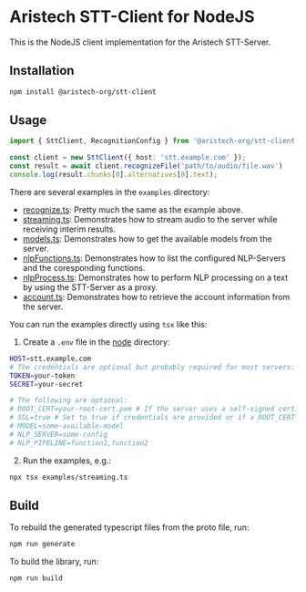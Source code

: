 # Aristech STT-Client for NodeJS

This is the NodeJS client implementation for the Aristech STT-Server.

## Installation

```bash
npm install @aristech-org/stt-client
```

## Usage

```typescript
import { SttClient, RecognitionConfig } from '@aristech-org/stt-client';

const client = new SttClient({ host: 'stt.example.com' });
const result = await client.recognizeFile('path/to/audio/file.wav')
console.log(result.chunks[0].alternatives[0].text);
```

There are several examples in the `examples` directory:

- [recognize.ts](examples/recognize.ts): Pretty much the same as the example above.
- [streaming.ts](examples/streaming.ts): Demonstrates how to stream audio to the server while receiving interim results.
- [models.ts](examples/models.ts): Demonstrates how to get the available models from the server.
- [nlpFunctions.ts](examples/nlpFunctions.ts): Demonstrates how to list the configured NLP-Servers and the coresponding functions.
- [nlpProcess.ts](examples/nlpProcess.ts): Demonstrates how to perform NLP processing on a text by using the STT-Server as a proxy.
- [account.ts](examples/account.ts): Demonstrates how to retrieve the account information from the server.

You can run the examples directly using `tsx` like this:

1. Create a `.env` file in the [node](.) directory:

```sh
HOST=stt.example.com
# The credentials are optional but probably required for most servers:
TOKEN=your-token
SECRET=your-secret

# The following are optional:
# ROOT_CERT=your-root-cert.pem # If the server uses a self-signed certificate
# SSL=true # Set to true if credentials are provided or if a ROOT_CERT is provided
# MODEL=some-available-model
# NLP_SERVER=some-config
# NLP_PIPELINE=function1,function2
```

2. Run the examples, e.g.:

```sh
npx tsx examples/streaming.ts
```

## Build

To rebuild the generated typescript files from the proto file, run:

```bash
npm run generate
```

To build the library, run:

```bash
npm run build
```

